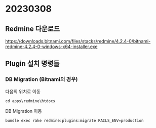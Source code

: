 # 20230308

## Redmine 다운로드
https://downloads.bitnami.com/files/stacks/redmine/4.2.4-0/bitnami-redmine-4.2.4-0-windows-x64-installer.exe


## Plugin 설치 명령들

### DB Migration (Bitnami의 경우)
다음의 위치로 이동
```
cd apps\redmine\htdocs
```

DB Migration 이동
```
bundle exec rake redmine:plugins:migrate RAILS_ENV=production
```
